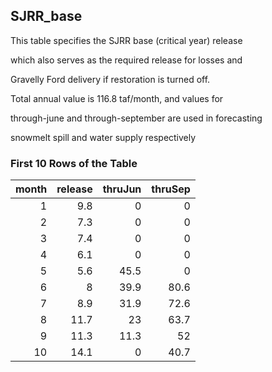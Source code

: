 ## SJRR_base
This table specifies the SJRR base (critical year) release

which also serves as the required release for losses and

Gravelly Ford delivery if restoration is turned off.

Total annual value is 116.8 taf/month, and values for

through-june and through-september are used in forecasting

snowmelt spill and water supply respectively

### First 10 Rows of the Table
|   month |   release |   thruJun |   thruSep |
|--------:|----------:|----------:|----------:|
|       1 |       9.8 |       0   |       0   |
|       2 |       7.3 |       0   |       0   |
|       3 |       7.4 |       0   |       0   |
|       4 |       6.1 |       0   |       0   |
|       5 |       5.6 |      45.5 |       0   |
|       6 |       8   |      39.9 |      80.6 |
|       7 |       8.9 |      31.9 |      72.6 |
|       8 |      11.7 |      23   |      63.7 |
|       9 |      11.3 |      11.3 |      52   |
|      10 |      14.1 |       0   |      40.7 |